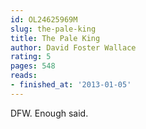 ```yaml
---
id: OL24625969M
slug: the-pale-king
title: The Pale King
author: David Foster Wallace
rating: 5
pages: 548
reads:
- finished_at: '2013-01-05'
---
```

DFW. Enough said.
